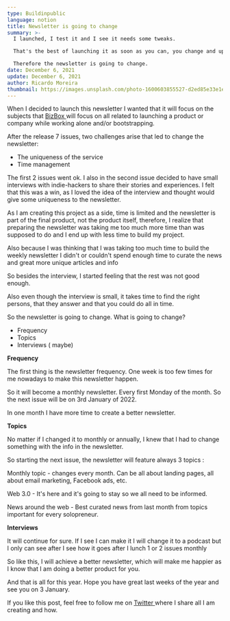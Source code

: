 ```yaml
---
type: Buildinpublic
language: notion
title: Newsletter is going to change
summary: >-
  I launched, I test it and I see it needs some tweaks.

  That's the best of launching it as soon as you can, you change and upgrade as soon as you go

  Therefore the newsletter is going to change.
date: December 6, 2021
update: December 6, 2021
author: Ricardo Moreira
thumbnail: https://images.unsplash.com/photo-1600603855527-d2ed85e33e1e?ixlib=rb-1.2.1&ixid=MnwxMjA3fDB8MHxwaG90by1wYWdlfHx8fGVufDB8fHx8&auto=format&fit=crop&w=1532&q=80
---
```



When I decided to launch this newsletter I wanted that it will focus on the subjects that [BizBox ](bizbox.club)will focus on all related to launching a product or company while working alone and/or bootstrapping.

After the release 7 issues, two challenges arise that led to change the newsletter:

* The uniqueness of the service
* Time management

The first 2 issues went ok. I also in the second issue decided to have small interviews with indie-hackers to share their stories and experiences. I felt that this was a win, as I loved the idea of the interview and thought would give some uniqueness to the newsletter.

As I am creating this project as a side, time is limited and the newsletter is part of the final product, not the product itself, therefore, I realize that preparing the newsletter was taking me too much more time than was supposed to do and I end up with less time to build my project.

Also because I was thinking that I was taking too much time to build the weekly newsletter I didn't or couldn't spend enough time to curate the news and great more unique articles and info

So besides the interview, I started feeling that the rest was not good enough.

Also even though the interview is small, it takes time to find the right persons, that they answer and that you could do all in time.

So the newsletter is going to change. What is going to change?

* Frequency
* Topics
* Interviews ( maybe)

**Frequency**

The first thing is the newsletter frequency. One week is too few times for me nowadays to make this newsletter happen.

So it will become a monthly newsletter. Every first Monday of the month. So the next issue will be on 3rd January of 2022.

In one month I have more time to create a better newsletter.

**Topics**

No matter if I changed it to monthly or annually, I knew that I had to change something with the info in the newsletter.

So starting the next issue, the newsletter will feature always 3 topics :

Monthly topic - changes every month. Can be all about landing pages, all about email marketing, Facebook ads, etc.

Web 3.0 - It's here and it's going to stay so we all need to be informed.

News around the web - Best curated news from last month from topics important for every solopreneur.

**Interviews**

It will continue for sure. If I see I can make it I will change it to a podcast but I only can see after I see how it goes after I lunch 1 or 2 issues monthly

So like this, I will achieve a better newsletter, which will make me happier as I know that I am doing a better product for you.

And that is all for this year. Hope you have great last weeks of the year and see you on 3 January.

If you like this post, feel free to follow me on [Twitter ](https://twitter.com/moreira_creates)where I share all I am creating and how.